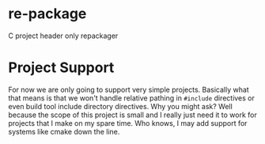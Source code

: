 # re-package
C project header only repackager

# Project Support
For now we are only going to support very simple projects. Basically what that means is that we won't handle relative pathing in `#include` directives or even build tool include directory directives. Why you might ask? Well because the scope of this project is small and I really just need it to work for projects that I make on my spare time. Who knows, I may add support for systems like cmake down the line.
 
